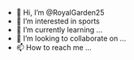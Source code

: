 - 👋 Hi, I’m @RoyalGarden25
- 👀 I’m interested in sports
- 🌱 I’m currently learning ...
- 💞️ I’m looking to collaborate on ...
- 📫 How to reach me ...

<!---
RoyalGarden25/RoyalGarden25 is a ✨ special ✨ repository because its `README.md` (this file) appears on your GitHub profile.
You can click the Preview link to take a look at your changes.
--->
